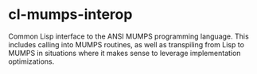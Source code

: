 # cl-mumps-interop
Common Lisp interface to the ANSI MUMPS programming language. This includes calling into MUMPS routines, as well as transpiling from Lisp to MUMPS in situations where it makes sense to leverage implementation optimizations.
